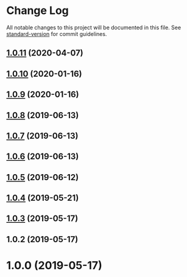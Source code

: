 # Change Log

All notable changes to this project will be documented in this file. See [standard-version](https://github.com/conventional-changelog/standard-version) for commit guidelines.

<a name="1.0.11"></a>
## [1.0.11](https://github.com/kruczjak/browser-langs/compare/v1.0.10...v1.0.11) (2020-04-07)



<a name="1.0.10"></a>
## [1.0.10](https://github.com/kruczjak/browser-langs/compare/v1.0.9...v1.0.10) (2020-01-16)



<a name="1.0.9"></a>
## [1.0.9](https://github.com/kruczjak/browser-langs/compare/v1.0.8...v1.0.9) (2020-01-16)



<a name="1.0.8"></a>
## [1.0.8](https://github.com/kruczjak/browser-langs/compare/v1.0.7...v1.0.8) (2019-06-13)



<a name="1.0.7"></a>
## [1.0.7](https://github.com/kruczjak/browser-langs/compare/v1.0.6...v1.0.7) (2019-06-13)



<a name="1.0.6"></a>
## [1.0.6](https://github.com/kruczjak/browser-langs/compare/v1.0.5...v1.0.6) (2019-06-13)



<a name="1.0.5"></a>
## [1.0.5](https://github.com/kruczjak/browser-langs/compare/v1.0.4...v1.0.5) (2019-06-12)



<a name="1.0.4"></a>
## [1.0.4](https://github.com/kruczjak/browser-langs/compare/v1.0.3...v1.0.4) (2019-05-21)



<a name="1.0.3"></a>
## [1.0.3](https://github.com/kruczjak/browser-langs/compare/v1.0.2...v1.0.3) (2019-05-17)



<a name="1.0.2"></a>
## 1.0.2 (2019-05-17)



<a name="1.0.0"></a>
# 1.0.0 (2019-05-17)

